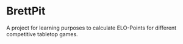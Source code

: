 # BrettPit

A project for learning purposes to calculate ELO-Points for different competitive tabletop games.
